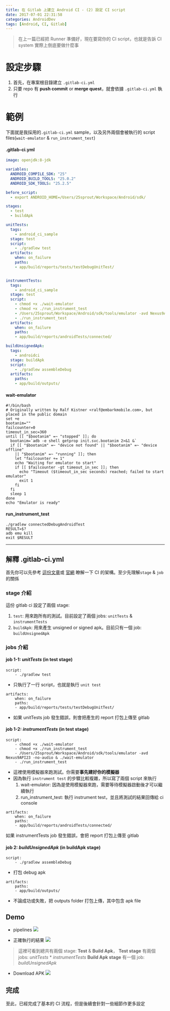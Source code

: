 ```yaml
---
title: 在 Gitlab 上建立 Android CI - (2) 設定 CI script
date: 2017-07-01 22:31:58
categories: AndroidDev
tags: [Android, CI, Gitlab]
---
```

> 在上一篇已經把 Runner 準備好，現在要寫你的 CI script，也就是告訴 CI system 實際上倒底要做什麼事

<!-- more -->

# 設定步驟
1. 首先，在專案根目錄建立 `.gitlab-ci.yml`
2. 只要 repo 有 **push commit** or **merge quest**，就會依據 `.gitlab-ci.yml` 執行

# 範例
下面就是我採用的`.gitlab-ci.yml` sample，以及另外兩個會被執行的 script files(`wait-emulator` & `run_instrument_test`)

#### .gitlab-ci.yml
``` yml
image: openjdk:8-jdk

variables:
  ANDROID_COMPILE_SDK: "25"
  ANDROID_BUILD_TOOLS: "25.0.2"
  ANDROID_SDK_TOOLS: "25.2.5"

before_script:
  - export ANDROID_HOME=/Users/25sprout/Workspace/Android/sdk/

stages:
  - test
  - buildApk

unitTests:
  tags:
    - android_ci_sample
  stage: test
  script:
    - ./gradlew test
  artifacts:
    when: on_failure
    paths:
    - app/build/reports/tests/testDebugUnitTest/   


instrumentTests:
  tags:
    - android_ci_sample
  stage: test
  script:
    - chmod +x ./wait-emulator
    - chmod +x ./run_instrument_test
    - /Users/25sprout/Workspace/Android/sdk/tools/emulator -avd Nexus9API23 -no-audio & ./wait-emulator
    - ./run_instrument_test
  artifacts:
    when: on_failure
    paths:
    - app/build/reports/androidTests/connected/

buildUnsignedApk:
  tags:
    - androidci
  stage: buildApk
  script:
    - ./gradlew assembleDebug
  artifacts:
    paths:
    - app/build/outputs/
```

#### wait-emulator
``` scrip
#!/bin/bash
# Originally written by Ralf Kistner <ralf@embarkmobile.com>, but placed in the public domain
set +e
bootanim=""
failcounter=0
timeout_in_sec=360
until [[ "$bootanim" =~ "stopped" ]]; do
  bootanim=`adb -e shell getprop init.svc.bootanim 2>&1 &`
  if [[ "$bootanim" =~ "device not found" || "$bootanim" =~ "device offline"
    || "$bootanim" =~ "running" ]]; then
    let "failcounter += 1"
    echo "Waiting for emulator to start"
    if [[ $failcounter -gt timeout_in_sec ]]; then
      echo "Timeout ($timeout_in_sec seconds) reached; failed to start emulator"
      exit 1
    fi
  fi
  sleep 1
done
echo "Emulator is ready"
```

#### run_instrument_test
``` script
./gradlew connectedDebugAndroidTest
RESULT=$?
adb emu kill
exit $RESULT
```

---

## 解釋 .gitlab-ci.yml
首先你可以先參考 [這份文章](https://medium.com/@ome450901/gitlab-ci-for-android-%E7%AD%86%E8%A8%98-ae8115781454)或 [官網](https://docs.gitlab.com/ee/ci/yaml/README.html) 瞭解一下 CI 的架構。至少先理解`stage` & `job` 的關係

### stage 介紹
這份 gitlab ci 設定了兩個 stage:
1. `test`: 用來跑所有的測試。目前設定了兩個 jobs: `unitTests` & `instrumentTests`
2. `buildApk`: 用來產生 unsigned or signed apk。目前只有一個 job: `buildUnsignedApk`

### jobs 介紹
#### job 1-1: *unitTests* (in test stage)
``` script
script:
    - ./gradlew test
```
- 只執行了一行 script，也就是執行 `unit test`

``` script
artifacts:
    when: on_failure
    paths:
    - app/build/reports/tests/testDebugUnitTest/
```
- 如果 unitTests job 發生錯誤，則會把產生的 report 打包上傳至 gitlab

#### job 1-2: *instrumentTests* (in test stage)
``` script
script:
    - chmod +x ./wait-emulator
    - chmod +x ./run_instrument_test
    - /Users/25sprout/Workspace/Android/sdk/tools/emulator -avd Nexus9API23 -no-audio & ./wait-emulator
    - ./run_instrument_test
```
- 這裡使用模擬器來跑測試。你需要**事先建好你的模擬器**
- 因為執行 `instrument test` 的步驟比較複雜，所以寫了兩個 script 來執行   
    1. wait-emulator: 因為是使用模擬器來跑，需要等待模擬器啟動後才可以繼續執行
    2. run_instrument_test: 執行 instrument test，並且將測試的結果回傳給 ci console

``` script
artifacts:
    when: on_failure
    paths:
    - app/build/reports/androidTests/connected/
```
如果 instrumentTests job 發生錯誤，會把 report 打包上傳至 gitlab


#### job 2: *buildUnsignedApk* (in buildApk stage)
``` script
script:
    - ./gradlew assembleDebug
```
- 打包 debug apk

``` script
artifacts:
    paths:
    - app/build/outputs/
```
- 不論成功或失敗，把 outputs folder 打包上傳，其中包含 apk file

## Demo
- pipelines
![](https://i.imgur.com/TaQRNoG.png)

- 正確執行的結果
![](https://i.imgur.com/Tgjeqz6.png)

> 這裡可看到總共有兩個 stage: **Test** & **Build Apk**，
> **Test stage** 有兩個 jobs: *unitTests* * *instrumentTests*
> **Build Apk stage** 有一個 job: *buildUnsignedApk*

- Download APK
![](https://i.imgur.com/c0Sl6UG.png)

## 完成
至此，已經完成了基本的 CI 流程，但是後續會針對一些細節作更多設定
